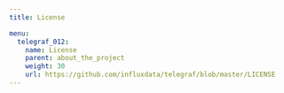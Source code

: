 ```yaml
---
title: License

menu:
  telegraf_012:
    name: License
    parent: about_the_project
    weight: 30
    url: https://github.com/influxdata/telegraf/blob/master/LICENSE
---
```

